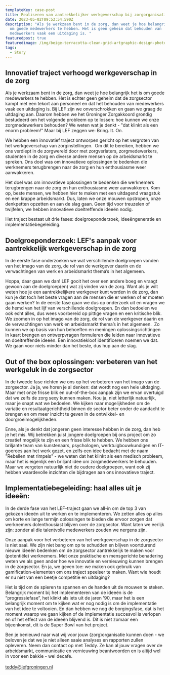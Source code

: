 ```yaml
---
templateKey: case-post
title: Realiseren van aantrekkelijker werkgeverschap bij zorgorganisaties
date: 2023-05-02T09:53:54.590Z
description: "Als je werkzaam bent in de zorg, dan weet je hoe belangrijk het is
  om goede medewerkers te hebben. Het is geen geheim dat behouden van
  medewerkers vaak een uitdaging is. "
featuredpost: true
featuredimage: /img/beige-terracotta-clean-grid-artgraphic-design-photo-collage.png
tags:
  - Story
---
```

## **Innovatief traject verhoogd werkgeverschap in de zorg**

Als je werkzaam bent in de zorg, dan weet je hoe belangrijk het is om goede medewerkers te hebben. Het is echter geen geheim dat de zorgsector kampt met een tekort aan personeel en dat het behouden van medewerkers vaak een uitdaging is. Bij LEF zijn we onverschrokken en gaan we graag de uitdaging aan. Daarom hebben we het Groninger Zorgakkoord grondig bestudeerd om het volgende probleem op te lossen: hoe kunnen we onze zorgmedewerkers behouden? We weten wat je denkt - "dat klinkt als een enorm probleem!" Maar bij LEF zeggen we: Bring. It. On.

We hebben een innovatief traject ontworpen gericht op het vergroten van het werkgeverschap van zorginstellingen.  Om dit te bereiken, hebben we ons verdiept in de zorgwereld door met zorgverlaters, zorgmedewerkers, studenten in de zorg en diverse andere mensen op de arbeidsmarkt te spreken. Ons doel was om innovatieve oplossingen te bedenken die werknemers terugbrengen naar de zorg en hun enthousiasme weer aanwakkeren.

Het doel was om innovatieve oplossingen te bedenken die werknemers terugbrengen naar de zorg en hun enthousiasme weer aanwakkeren. Kom op, beste mensen, we hebben hier te maken met een uitdagend vraagstuk en een krappe arbeidsmarkt. Dus, laten we onze mouwen opstropen, onze denkpetten opzetten en aan de slag gaan. Geen tijd voor treuzelen of twijfelen, we hebben innovatieve doeltreffende ideeën nodig.

Het traject bestaat uit drie fases: doelgroeponderzoek, ideeëngeneratie en implementatiebegeleiding.

## **Doelgroeponderzoek: LEF's aanpak voor aantrekkelijk werkgeverschap in de zorg**

In de eerste fase onderzoeken we wat verschillende doelgroepen vonden van het imago van de zorg, de rol van de werkgever daarin en de verwachtingen van werk en arbeidsmarkt thema’s in het algemeen.

Hoppa, daar gaan we dan! LEF gooit het over een andere boeg en vraagt gewoon aan de doelgroep(en) wat zij vinden van de zorg. Want als je wilt weten hoe je een aantrekkelijkere werkgever kunt worden in de zorg, dan kun je dat toch het beste vragen aan de mensen die er werken of er moeten gaan werken? In de eerste fase gaan we dus op onderzoek uit en vragen we de hemd van het lijf van verschillende doelgroepen. En dan bedoelen we ook echt álles, dus wees voorbereid op pittige vragen en een kritische blik. We zoomen in op het imago van de zorg, de rol van de werkgever daarin en de verwachtingen van werk en arbeidsmarkt thema’s in het algemeen.  Zo kunnen we op basis van hun behoeften en meningen oplossingsrichtingen in kaart brengen en ontwerpvragen formuleren die leiden naar innovatieve en doeltreffende ideeën. Een innovatiekloof identificeren noemen we dat. We gaan voor niets minder dan het beste, dus hup aan de slag.

## **Out of the box oplossingen: verbeteren van het werkgeluk in de zorgsector**

In de tweede fase richten we ons op het verbeteren van het imago van de zorgsector. Ja ja, we horen je al denken: dat wordt nog een hele uitdaging. Maar met onze frisse blik en out-of-the-box aanpak zijn we ervan overtuigd dat we zelfs de zorg sexy kunnen maken. Nou ja, niet letterlijk natuurlijk, maar je snapt wat we bedoelen. We kijken naar mogelijkheden om de variatie en resultaatgerichtheid binnen de sector beter onder de aandacht te brengen en om meer inzicht te geven in de ontwikkel- en doorgroeimogelijkheden.

Enne, als je denkt dat jongeren geen interesse hebben in de zorg, dan heb je het mis. Wij betrekken juist jongere doelgroepen bij ons project om zo creatief mogelijk te zijn en een frisse blik te hebben. We hebben ons briljante team van kunstenaars, psychologen, werktuigbouwkundigen en IT-goeroes aan het werk gezet, en zelfs een idee bedacht met de naam "Rebellen met rimpels" - we weten dat het klinkt als een medisch probleem, maar het is eigenlijk een briljant idee om zorgmedewerkers te behouden. Maar we vergeten natuurlijk niet de oudere doelgroepen, want ook zij hebben waardevolle inzichten die bijdragen aan ons innovatieve traject.

## **Implementatiebegeleiding: haal alles uit je ideeën:** 

In de derde fase van het LEF-traject gaan we all-in om de top 3 van gekozen ideeën uit te werken en te implementeren. We zetten alles op alles om korte en lange termijn oplossingen te bieden die ervoor zorgen dat werknemers dolenthousiast blijven over de zorgsector. Want laten we eerlijk zijn: zonder al die talentvolle medewerkers zouden we nergens zijn.

Onze aanpak voor het verbeteren van het werkgeverschap in de zorgsector is niet saai. We zijn niet bang om op te schudden en blijven voortdurend nieuwe ideeën bedenken om de zorgsector aantrekkelijk te maken voor (potentiële) werknemers. Met onze praktische en mensgerichte benadering weten we als geen ander hoe we innovatie en vernieuwing kunnen brengen in de zorgsector. En ja, we geven toe: we maken ook gebruik van gamification-elementen om ons traject speelser te maken. Want wie houdt er nu niet van een beetje competitie en uitdaging?

Het is tijd om de spieren te spannen en de handen uit de mouwen te steken. Belangrijk moment bij het implementeren van de ideeën is de “progressiefase”, het klinkt als iets uit de jaren '90, maar het is een belangrijk moment om te kijken wat er nog nodig is om de implementatie van het idee te voltooien. En dan hebben we nog de borgingsfase, dat is het moment waarop we gaan kijken of de implementatie succesvol is verlopen en of het effect van de ideeën blijvend is. Dit is niet zomaar een bijeenkomst, dit is de Super Bowl van het project.

Ben je benieuwd naar wat wij voor jouw (zorg)organisatie kunnen doen - we beloven je dat we je niet alleen saaie analyses en rapporten zullen opleveren. Neem dan contact op met Teddy. Ze kan al jouw vragen over de arbeidsmarkt, communicatie en vernieuwing beantwoorden en is altijd wel in voor een bakkie - wel decafe.\
\
teddy@lefgroningen.nl